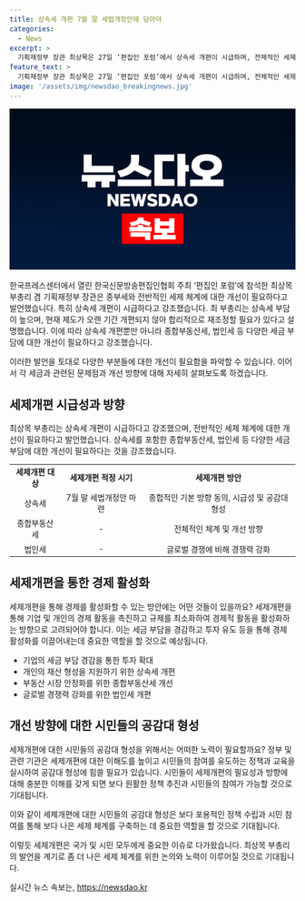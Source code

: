 ```yaml
---
title: 상속세 개편 7월 말 세법개정안에 담아야
categories:
  - News
excerpt: >
  기획재정부 장관 최상목은 27일 ‘편집인 포럼’에서 상속세 개편이 시급하며, 전체적인 세제 개편이 필요하다고 강조했다. 최 부총리는 7월 말 세법개정안에 관련 내용을 담으려는 계획이며, 종부세뿐만 아니라 법인세와 종합부동산세 등에 대한 개선도 필요하다고 밝혔다.
feature_text: >
  기획재정부 장관 최상목은 27일 ‘편집인 포럼’에서 상속세 개편이 시급하며, 전체적인 세제 개편이 필요하다고 강조했다. 최 부총리는 7월 말 세법개정안에 관련 내용을 담으려는 계획이며, 종부세뿐만 아니라 법인세와 종합부동산세 등에 대한 개선도 필요하다고 밝혔다.
image: '/assets/img/newsdao_breakingnews.jpg'
---
```


<p><img src="/assets/img/newsdao_breakingnews.jpg" alt="koreaapp 속보" /></p>

<p>한국프레스센터에서 열린 한국신문방송편집인협회 주최 ‘편집인 포럼’에 참석한 최상목 부총리 겸 기획재정부 장관은 종부세와 전반적인 세제 체계에 대한 개선이 필요하다고 발언했습니다. 특히 상속세 개편이 시급하다고 강조했습니다. 최 부총리는 상속세 부담이 높으며, 현재 제도가 오랜 기간 개편되지 않아 합리적으로 재조정할 필요가 있다고 설명했습니다. 이에 따라 상속세 개편뿐만 아니라 종합부동산세, 법인세 등 다양한 세금 부담에 대한 개선이 필요하다고 강조했습니다.</p>

<p>이러한 발언을 토대로 다양한 부분들에 대한 개선이 필요함을 파악할 수 있습니다. 이어서 각 세금과 관련된 문제점과 개선 방향에 대해 자세히 살펴보도록 하겠습니다. </p>

<h2 data-ke-size="size26">세제개편 시급성과 방향</h2>

<p data-ke-size="size16">최상목 부총리는 상속세 개편이 시급하다고 강조했으며, 전반적인 세제 체계에 대한 개선이 필요하다고 발언했습니다. 상속세를 포함한 종합부동산세, 법인세 등 다양한 세금 부담에 대한 개선이 필요하다는 것을 강조했습니다.</p>

<table>
    <tr>
        <td style="text-align: center; height: 17px;"><b>세제개편 대상</b></td>
        <td style="text-align: center; height: 17px;"><b>세제개편 적정 시기</b></td>
        <td style="text-align: center; height: 17px;"><b>세제개편 방안</b></td>
    </tr>
    <tr>
        <td style="text-align: center; height: 17px;">상속세</td>
        <td style="text-align: center; height: 17px;">7월 말 세법개정안 마련</td>
        <td style="text-align: center; height: 17px;">종합적인 기본 방향 동의, 시급성 및 공감대 형성</td>
    </tr>
    <tr>
        <td style="text-align: center; height: 17px;">종합부동산세</td>
        <td style="text-align: center; height: 17px;">-</td>
        <td style="text-align: center; height: 17px;">전체적인 체계 및 개선 방향</td>
    </tr>
    <tr>
        <td style="text-align: center; height: 17px;">법인세</td>
        <td style="text-align: center; height: 17px;">-</td>
        <td style="text-align: center; height: 17px;">글로벌 경쟁에 비해 경쟁력 강화</td>
    </tr>
</table>

<h2 data-ke-size="size26">세제개편을 통한 경제 활성화</h2>

<p data-ke-size="size16">세제개편을 통해 경제를 활성화할 수 있는 방안에는 어떤 것들이 있을까요? 세제개편을 통해 기업 및 개인의 경제 활동을 촉진하고 규제를 최소화하여 경제적 활동을 활성화하는 방향으로 고려되어야 합니다. 이는 세금 부담을 경감하고 투자 유도 등을 통해 경제 활성화를 이끌어내는데 중요한 역할을 할 것으로 예상됩니다.</p>

<ul>
    <li>기업의 세금 부담 경감을 통한 투자 확대</li>
    <li>개인의 재산 형성을 지원하기 위한 상속세 개편</li>
    <li>부동산 시장 안정화를 위한 종합부동산세 개선</li>
    <li>글로벌 경쟁력 강화를 위한 법인세 개편</li>
</ul>

<h2 data-ke-size="size26">개선 방향에 대한 시민들의 공감대 형성</h2>

<p data-ke-size="size16">세제개편에 대한 시민들의 공감대 형성을 위해서는 어떠한 노력이 필요할까요? 정부 및 관련 기관은 세제개편에 대한 이해도를 높이고 시민들의 참여를 유도하는 정책과 교육을 실시하여 공감대 형성에 힘쓸 필요가 있습니다. 시민들이 세제개편의 필요성과 방향에 대해 충분한 이해를 갖게 되면 보다 원활한 정책 추진과 시민들의 참여가 가능할 것으로 기대됩니다.</p>

<p>이와 같이 세제개편에 대한 시민들의 공감대 형성은 보다 포용적인 정책 수립과 시민 참여를 통해 보다 나은 세제 체계를 구축하는 데 중요한 역할을 할 것으로 기대됩니다. </p>

<p>이렇듯 세제개편은 국가 및 시민 모두에게 중요한 이슈로 다가왔습니다. 최상목 부총리의 발언을 계기로 좀 더 나은 세제 체계를 위한 논의와 노력이 이루어질 것으로 기대됩니다.</p>
실시간 뉴스 속보는, <a href="https://newsdao.kr" rel="dofollow">https://newsdao.kr</a>


